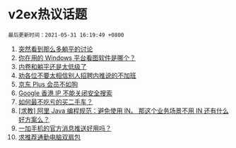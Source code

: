 # v2ex热议话题

`最后更新时间：2021-05-31 16:19:49 +0800`

1. [突然看到那么多躺平的讨论](https://www.v2ex.com/t/780189)
1. [你在用的 Windows 平台看图软件是哪个？](https://www.v2ex.com/t/780221)
1. [内卷和躺平还是太低级了](https://www.v2ex.com/t/780273)
1. [劝各位不要太相信别人招聘内推说的不加班](https://www.v2ex.com/t/780182)
1. [京东 Plus 会员不如狗](https://www.v2ex.com/t/780303)
1. [Google 香港 IP 不能关闭安全搜索](https://www.v2ex.com/t/780248)
1. [如何最不吃亏的买二手车？](https://www.v2ex.com/t/780245)
1. [[求教] 阿里 Java 编程规范：避免使用 IN。 那这个业务场景不用 IN 还有什么好方案么？](https://www.v2ex.com/t/780277)
1. [一加手机的官方消息推送好用吗？](https://www.v2ex.com/t/780167)
1. [求推荐通勤电脑双肩包](https://www.v2ex.com/t/780203)


